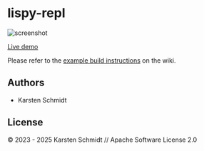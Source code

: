 # lispy-repl

![screenshot](https://raw.githubusercontent.com/thi-ng/umbrella/develop/assets/examples/lispy-repl.png)

[Live demo](http://demo.thi.ng/umbrella/lispy-repl/)

Please refer to the [example build instructions](https://github.com/thi-ng/umbrella/wiki/Example-build-instructions) on the wiki.

## Authors

- Karsten Schmidt

## License

&copy; 2023 - 2025 Karsten Schmidt // Apache Software License 2.0
